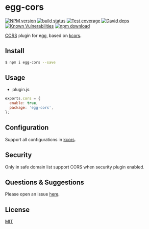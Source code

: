# egg-cors

[![NPM version][npm-image]][npm-url]
[![build status][travis-image]][travis-url]
[![Test coverage][codecov-image]][codecov-url]
[![David deps][david-image]][david-url]
[![Known Vulnerabilities][snyk-image]][snyk-url]
[![npm download][download-image]][download-url]

[npm-image]: https://img.shields.io/npm/v/egg-cors.svg?style=flat-square
[npm-url]: https://npmjs.org/package/egg-cors
[travis-image]: https://img.shields.io/travis/eggjs/egg-cors.svg?style=flat-square
[travis-url]: https://travis-ci.org/eggjs/egg-cors
[codecov-image]: https://codecov.io/github/eggjs/egg-cors/coverage.svg?branch=master
[codecov-url]: https://codecov.io/github/eggjs/egg-cors?branch=master
[david-image]: https://img.shields.io/david/eggjs/egg-cors.svg?style=flat-square
[david-url]: https://david-dm.org/eggjs/egg-cors
[snyk-image]: https://snyk.io/test/npm/egg-cors/badge.svg?style=flat-square
[snyk-url]: https://snyk.io/test/npm/egg-cors
[download-image]: https://img.shields.io/npm/dm/egg-cors.svg?style=flat-square
[download-url]: https://npmjs.org/package/egg-cors

[CORS]() plugin for egg, based on [kcors](https://github.com/koajs/cors).

## Install

```bash
$ npm i egg-cors --save
```

## Usage

- plugin.js

```js
exports.cors = {
  enable: true,
  package: 'egg-cors',
};
```

## Configuration

Support all configurations in [kcors](https://github.com/koajs/cors).

## Security

Only in safe domain list support CORS when security plugin enabled.

## Questions & Suggestions

Please open an issue [here](https://github.com/eggjs/egg/issues).

## License

[MIT](LICENSE)
